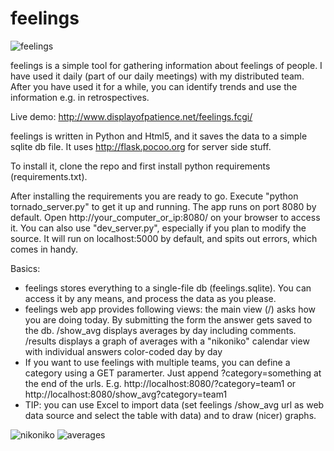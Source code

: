 feelings
========

![feelings](https://raw.github.com/glebb/feelings/master/feelings.png)

feelings is a simple tool for gathering information about feelings of people. I have used it daily (part of our daily meetings) with my distributed team. After you have used it for a while, you can identify trends and use the information e.g. in retrospectives.

Live demo: http://www.displayofpatience.net/feelings.fcgi/

feelings is written in Python and Html5, and it saves the data to a simple sqlite db file. It uses http://flask.pocoo.org for server side stuff.

To install it, clone the repo and first install python requirements (requirements.txt). 

After installing the requirements you are ready to go. Execute "python tornado_server.py" to get it up and running. The app runs on port 8080 by default. Open http://your_computer_or_ip:8080/ on your browser to access it. You can also use "dev_server.py", especially if you plan to modify the source. It will run on localhost:5000 by default, and spits out errors, which comes in handy.

Basics:
  * feelings stores everything to a single-file db (feelings.sqlite). You can access it by any means, and process the data as you please. 
  * feelings web app provides following views: the main view (/) asks how you are doing today. By submitting the form the answer gets saved to the db. /show_avg displays averages by day including comments. /results displays a graph of averages with a "nikoniko" calendar view with individual answers color-coded day by day 
  * If you want to use feelings with multiple teams, you can define a category using a GET paramerter. Just append ?category=something at the end of the urls. E.g. http://localhost:8080/?category=team1 or http://localhost:8080/show_avg?category=team1 
  * TIP: you can use Excel to import data (set feelings /show_avg url as web data source and select the table with data) and to draw (nicer) graphs.
  
  ![nikoniko](https://raw.github.com/glebb/feelings/master/nikoniko.png)
  ![averages](https://raw.github.com/glebb/feelings/master/averages.png)
  